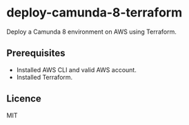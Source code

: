 # deploy-camunda-8-terraform
Deploy a Camunda 8 environment on AWS using Terraform.

## Prerequisites
- Installed AWS CLI and valid AWS account.
- Installed Terraform.

## Licence
MIT
